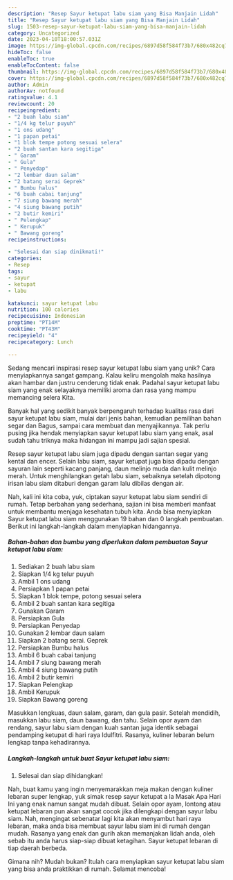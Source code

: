 ```yaml
---
description: "Resep Sayur ketupat labu siam yang Bisa Manjain Lidah"
title: "Resep Sayur ketupat labu siam yang Bisa Manjain Lidah"
slug: 1503-resep-sayur-ketupat-labu-siam-yang-bisa-manjain-lidah
category: Uncategorized
date: 2023-04-10T18:00:57.031Z
image: https://img-global.cpcdn.com/recipes/6897d58f584f73b7/680x482cq70/sayur-ketupat-labu-siam-foto-resep-utama.jpg
hideToc: false
enableToc: true
enableTocContent: false
thumbnail: https://img-global.cpcdn.com/recipes/6897d58f584f73b7/680x482cq70/sayur-ketupat-labu-siam-foto-resep-utama.jpg
cover: https://img-global.cpcdn.com/recipes/6897d58f584f73b7/680x482cq70/sayur-ketupat-labu-siam-foto-resep-utama.jpg
author: Admin
authorAv: notfound
ratingvalue: 4.1
reviewcount: 20
recipeingredient:
- "2 buah labu siam"
- "1/4 kg telur puyuh"
- "1 ons udang"
- "1 papan petai"
- "1 blok tempe potong sesuai selera"
- "2 buah santan kara segitiga"
- " Garam"
- " Gula"
- " Penyedap"
- "2 lembar daun salam"
- "2 batang serai Geprek"
- " Bumbu halus"
- "6 buah cabai tanjung"
- "7 siung bawang merah"
- "4 siung bawang putih"
- "2 butir kemiri"
- " Pelengkap"
- " Kerupuk"
- " Bawang goreng"
recipeinstructions:

- "Selesai dan siap dinikmati!"
categories:
- Resep
tags:
- sayur
- ketupat
- labu

katakunci: sayur ketupat labu 
nutrition: 100 calories
recipecuisine: Indonesian
preptime: "PT14M"
cooktime: "PT43M"
recipeyield: "4"
recipecategory: Lunch

---
```





Sedang mencari inspirasi resep sayur ketupat labu siam yang unik? Cara menyiapkannya sangat gampang. Kalau keliru mengolah maka hasilnya akan hambar dan justru cenderung tidak enak. Padahal sayur ketupat labu siam yang enak selayaknya memiliki aroma dan rasa yang mampu memancing selera Kita.





Banyak hal yang sedikit banyak berpengaruh terhadap kualitas rasa dari sayur ketupat labu siam, mulai dari jenis bahan, kemudian pemilihan bahan segar dan Bagus, sampai cara membuat dan menyajikannya. Tak perlu pusing jika hendak menyiapkan sayur ketupat labu siam yang enak,      asal sudah tahu triknya maka hidangan ini mampu jadi sajian spesial.














Resep sayur ketupat labu siam juga dipadu dengan santan segar yang kental dan encer. Selain labu siam, sayur ketupat juga bisa dipadu dengan sayuran lain seperti kacang panjang, daun melinjo muda dan kulit melinjo merah. Untuk menghilangkan getah labu siam, sebaiknya setelah dipotong irisan labu siam ditaburi dengan garam lalu dibilas dengan air.






Nah, kali ini kita coba, yuk, ciptakan sayur ketupat labu siam sendiri di rumah. Tetap berbahan yang sederhana, sajian ini bisa memberi manfaat untuk membantu menjaga kesehatan tubuh kita. Anda bisa menyiapkan Sayur ketupat labu siam menggunakan 19 bahan dan 0 langkah pembuatan. Berikut ini langkah-langkah dalam menyiapkan hidangannya.

<!--inarticleads1-->

##### Bahan-bahan dan bumbu yang diperlukan dalam pembuatan Sayur ketupat labu siam:

1. Sediakan 2 buah labu siam
1. Siapkan 1/4 kg telur puyuh
1. Ambil 1 ons udang
1. Persiapkan 1 papan petai
1. Siapkan 1 blok tempe, potong sesuai selera
1. Ambil 2 buah santan kara segitiga
1. Gunakan  Garam
1. Persiapkan  Gula
1. Persiapkan  Penyedap
1. Gunakan 2 lembar daun salam
1. Siapkan 2 batang serai. Geprek
1. Persiapkan  Bumbu halus
1. Ambil 6 buah cabai tanjung
1. Ambil 7 siung bawang merah
1. Ambil 4 siung bawang putih
1. Ambil 2 butir kemiri
1. Siapkan  Pelengkap
1. Ambil  Kerupuk
1. Siapkan  Bawang goreng


Masukkan lengkuas, daun salam, garam, dan gula pasir. Setelah mendidih, masukkan labu siam, daun bawang, dan tahu. Selain opor ayam dan rendang, sayur labu siam dengan kuah santan juga identik sebagai pendamping ketupat di hari raya Idulfitri. Rasanya, kuliner lebaran belum lengkap tanpa kehadirannya. 

<!--inarticleads2-->

##### Langkah-langkah untuk buat Sayur ketupat labu siam:


1. Selesai dan siap dihidangkan!

Nah, buat kamu yang ingin menyemarakkan meja makan dengan kuliner lebaran super lengkap, yuk simak resep sayur ketupat a la Masak Apa Hari Ini yang enak namun sangat mudah dibuat. Selain opor ayam, lontong atau ketupat lebaran pun akan sangat cocok jika dilengkapi dengan sayur labu siam. Nah, mengingat sebenatar lagi kita akan menyambut hari raya lebaran, maka anda bisa membuat sayur labu siam ini di rumah dengan mudah. Rasanya yang enak dan gurih akan memanjakan lidah anda, oleh sebab itu anda harus siap-siap dibuat ketagihan. Sayur ketupat lebaran di tiap daerah berbeda. 

Gimana nih? Mudah bukan? Itulah cara menyiapkan sayur ketupat labu siam yang bisa anda praktikkan di rumah. Selamat mencoba!
